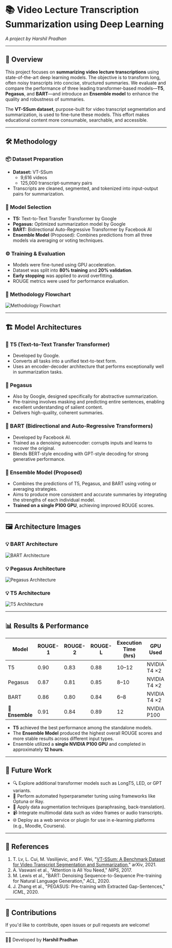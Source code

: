 # 📚 Video Lecture Transcription Summarization using Deep Learning

_A project by Harshil Pradhan_

---

## 📖 Overview

This project focuses on **summarizing video lecture transcriptions** using state-of-the-art deep learning models. The objective is to transform long, often noisy transcripts into concise, structured summaries. We evaluate and compare the performance of three leading transformer-based models—**T5**, **Pegasus**, and **BART**—and introduce an **Ensemble model** to enhance the quality and robustness of summaries.

The **VT-SSum dataset**, purpose-built for video transcript segmentation and summarization, is used to fine-tune these models. This effort makes educational content more consumable, searchable, and accessible.

---

## 🛠️ Methodology

### 📦 Dataset Preparation

- **Dataset:** VT-SSum
    - 9,616 videos
    - 125,000 transcript-summary pairs
- Transcripts are cleaned, segmented, and tokenized into input-output pairs for summarization.

### 🤖 Model Selection

- **T5:** Text-to-Text Transfer Transformer by Google
- **Pegasus:** Optimized summarization model by Google
- **BART:** Bidirectional Auto-Regressive Transformer by Facebook AI
- **Ensemble Model** (Proposed): Combines predictions from all three models via averaging or voting techniques.

### ⚙️ Training & Evaluation

- Models were fine-tuned using GPU acceleration.
- Dataset was split into **80% training** and **20% validation**.
- **Early stopping** was applied to avoid overfitting.
- ROUGE metrics were used for performance evaluation.

### 🔁 Methodology Flowchart

![Methodology Flowchart](https://github.com/user-attachments/assets/2eb1efe8-10e0-44df-89ec-49cffc420404)

---

## 🏗️ Model Architectures

### 🔷 T5 (Text-to-Text Transfer Transformer)

- Developed by Google.
- Converts all tasks into a unified text-to-text form.
- Uses an encoder-decoder architecture that performs exceptionally well in summarization tasks.

### 🔷 Pegasus

- Also by Google, designed specifically for abstractive summarization.
- Pre-training involves masking and predicting entire sentences, enabling excellent understanding of salient content.
- Delivers high-quality, coherent summaries.

### 🔷 BART (Bidirectional and Auto-Regressive Transformers)

- Developed by Facebook AI.
- Trained as a denoising autoencoder: corrupts inputs and learns to recover the original.
- Blends BERT-style encoding with GPT-style decoding for strong generative performance.

### 🔷 Ensemble Model (Proposed)

- Combines the predictions of T5, Pegasus, and BART using voting or averaging strategies.
- Aims to produce more consistent and accurate summaries by integrating the strengths of each individual model.
- **Trained on a single P100 GPU**, achieving improved ROUGE scores.

---

## 🖼️ Architecture Images

### 💡 BART Architecture

![BART Architecture](https://github.com/user-attachments/assets/e153c796-0ce5-4992-850c-1d41f955ce8d)

### 💡 Pegasus Architecture

![Pegasus Architecture](https://github.com/user-attachments/assets/3338fe48-eade-4b0c-9667-dce9b9fd181f)

### 💡 T5 Architecture

![T5 Architecture](https://github.com/user-attachments/assets/b88920b3-9fa1-4b5c-a675-cdf0ea7ee5f0)

---

## 📊 Results & Performance

| Model            | ROUGE-1 | ROUGE-2 | ROUGE-L | Execution Time (hrs) | GPU Used     |
|------------------|---------|---------|---------|----------------------|--------------|
| T5               | 0.90    | 0.83    | 0.88    | 10–12                | NVIDIA T4 ×2 |
| Pegasus          | 0.87    | 0.81    | 0.85    | 8–10                 | NVIDIA T4 ×2 |
| BART             | 0.86    | 0.80    | 0.84    | 6–8                  | NVIDIA T4 ×2 |
| 🌟 **Ensemble**  | 0.91    | 0.84    | 0.89    | 12                   | NVIDIA P100  |

- **T5** achieved the best performance among the standalone models.
- The **Ensemble Model** produced the highest overall ROUGE scores and more stable results across different input types.
- Ensemble utilized a **single NVIDIA P100 GPU** and completed in approximately **12 hours**.

---

## 🚀 Future Work

- 🔍 Explore additional transformer models such as LongT5, LED, or GPT variants.
- 🎯 Perform automated hyperparameter tuning using frameworks like Optuna or Ray.
- 🧠 Apply data augmentation techniques (paraphrasing, back-translation).
- 📹 Integrate multimodal data such as video frames or audio transcripts.
- 🌐 Deploy as a web service or plugin for use in e-learning platforms (e.g., Moodle, Coursera).

---

## 📜 References

1. T. Lv, L. Cui, M. Vasilijevic, and F. Wei, "[VT-SSum: A Benchmark Dataset for Video Transcript Segmentation and Summarization](https://arxiv.org/abs/2107.13485)," arXiv, 2021.
2. A. Vaswani et al., "Attention is All You Need," *NIPS*, 2017.
3. M. Lewis et al., "BART: Denoising Sequence-to-Sequence Pre-training for Natural Language Generation," *ACL*, 2020.
4. J. Zhang et al., "PEGASUS: Pre-training with Extracted Gap-Sentences," *ICML*, 2020.

---

## 🤝 Contributions

If you'd like to contribute, open issues or pull requests are welcome!

---

🧑‍💻 Developed by **Harshil Pradhan**
